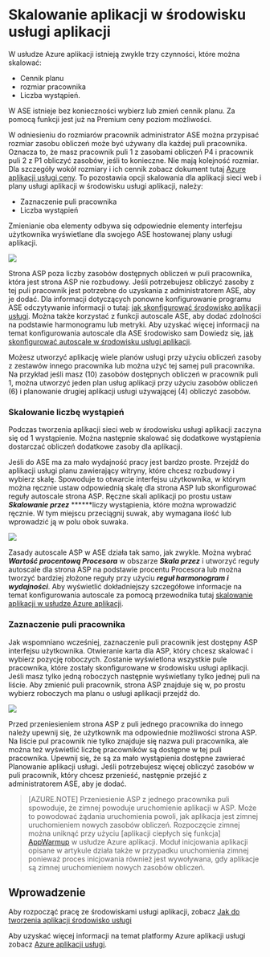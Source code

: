 <properties 
    pageTitle="Sposobu skalowania aplikacji w środowisku usługi aplikacji" 
    description="Skalowanie aplikacji w środowisku usługi aplikacji" 
    services="app-service" 
    documentationCenter="" 
    authors="ccompy" 
    manager="stefsch" 
    editor="jimbe"/>

<tags 
    ms.service="app-service" 
    ms.workload="na" 
    ms.tgt_pltfrm="na" 
    ms.devlang="na" 
    ms.topic="article" 
    ms.date="10/17/2016" 
    ms.author="ccompy"/>

# <a name="scaling-apps-in-an-app-service-environment"></a>Skalowanie aplikacji w środowisku usługi aplikacji #

W usłudze Azure aplikacji istnieją zwykle trzy czynności, które można skalować:

- Cennik planu
- rozmiar pracownika 
- Liczba wystąpień.

W ASE istnieje bez konieczności wybierz lub zmień cennik planu.  Za pomocą funkcji jest już na Premium ceny poziom możliwości.  

W odniesieniu do rozmiarów pracownik administrator ASE można przypisać rozmiar zasobu obliczeń może być używany dla każdej puli pracownika.  Oznacza to, że masz pracownik puli 1 z zasobami obliczeń P4 i pracownik puli 2 z P1 obliczyć zasobów, jeśli to konieczne.  Nie mają kolejność rozmiar.  Dla szczegóły wokół rozmiary i ich cennik zobacz dokument tutaj [Azure aplikacji usługi ceny][AppServicePricing].  To pozostawia opcji skalowania dla aplikacji sieci web i plany usługi aplikacji w środowisku usługi aplikacji, należy:

- Zaznaczenie puli pracownika
- Liczba wystąpień

Zmienianie oba elementy odbywa się odpowiednie elementy interfejsu użytkownika wyświetlane dla swojego ASE hostowanej plany usługi aplikacji.  

![][1]

Strona ASP poza liczby zasobów dostępnych obliczeń w puli pracownika, która jest strona ASP nie rozbudowy.  Jeśli potrzebujesz obliczyć zasoby z tej puli pracownik jest potrzebne do uzyskania z administratorem ASE, aby je dodać.  Dla informacji dotyczących ponowne konfigurowanie programu ASE odczytywanie informacji o tutaj: [jak skonfigurować środowisko aplikacji usługi][HowtoConfigureASE].  Można także korzystać z funkcji autoscale ASE, aby dodać zdolności na podstawie harmonogramu lub metryki.  Aby uzyskać więcej informacji na temat konfigurowania autoscale dla ASE środowisko sam Dowiedz się, [jak skonfigurować autoscale w środowisku usługi aplikacji][ASEAutoscale].

Możesz utworzyć aplikację wiele planów usługi przy użyciu obliczeń zasoby z zestawów innego pracownika lub można użyć tej samej puli pracownika.  Na przykład jeśli masz (10) zasobów dostępnych obliczeń w pracownik puli 1, można utworzyć jeden plan usług aplikacji przy użyciu zasobów obliczeń (6) i planowanie drugiej aplikacji usługi używającej (4) obliczyć zasobów.

### <a name="scaling-the-number-of-instances"></a>Skalowanie liczbę wystąpień ###

Podczas tworzenia aplikacji sieci web w środowisku usługi aplikacji zaczyna się od 1 wystąpienie.  Można następnie skalować się dodatkowe wystąpienia dostarczać obliczeń dodatkowe zasoby dla aplikacji.   

Jeśli do ASE ma za mało wydajność pracy jest bardzo proste.  Przejdź do aplikacji usługi planu zawierający witryny, które chcesz rozbudowy i wybierz skalę.  Spowoduje to otwarcie interfejsu użytkownika, w którym można ręcznie ustaw odpowiednią skalę dla strona ASP lub skonfigurować reguły autoscale strona ASP.  Ręczne skali aplikacji po prostu ustaw ***Skalowanie przez*** ******liczy wystąpienia, które można wprowadzić ręcznie.  W tym miejscu przeciągnij suwak, aby wymagana ilość lub wprowadzić ją w polu obok suwaka.  

![][2] 

Zasady autoscale ASP w ASE działa tak samo, jak zwykle.  Można wybrać ***Wartość procentową Procesora*** w obszarze ***Skala przez*** i utworzyć reguły autoscale dla strona ASP na podstawie procentu Procesora lub można tworzyć bardziej złożone reguły przy użyciu ***reguł harmonogram i wydajności***.  Aby wyświetlić dokładniejszy szczegółowe informacje na temat konfigurowania autoscale za pomocą przewodnika tutaj [skalowanie aplikacji w usłudze Azure aplikacji][AppScale]. 


### <a name="worker-pool-selection"></a>Zaznaczenie puli pracownika ###

Jak wspomniano wcześniej, zaznaczenie puli pracownik jest dostępny ASP interfejsu użytkownika.  Otwieranie karta dla ASP, który chcesz skalować i wybierz pozycję roboczych.  Zostanie wyświetlona wszystkie pule pracownika, które zostały skonfigurowane w środowisku usługi aplikacji.  Jeśli masz tylko jedną roboczych następnie wyświetlany tylko jednej puli na liście.  Aby zmienić puli pracownik, strona ASP znajduje się w, po prostu wybierz roboczych ma planu o usługi aplikacji przejdź do.  

![][3]

Przed przeniesieniem strona ASP z puli jednego pracownika do innego należy upewnij się, że użytkownik ma odpowiednie możliwości strona ASP.  Na liście pul pracownik nie tylko znajduje się nazwa puli pracownika, ale można też wyświetlić liczbę pracowników są dostępne w tej puli pracownika.  Upewnij się, że są za mało wystąpienia dostępne zawierać Planowanie aplikacji usługi.  Jeśli potrzebujesz więcej obliczyć zasobów w puli pracownik, który chcesz przenieść, następnie przejść z administratorem ASE, aby je dodać.  

> [AZURE.NOTE] Przeniesienie ASP z jednego pracownika puli spowoduje, że zimnej powoduje uruchomienie aplikacji w ASP.  Może to powodować żądania uruchomienia powoli, jak aplikacja jest zimnej uruchomieniem nowych zasobów obliczeń.  Rozpoczęcie zimnej można uniknąć przy użyciu [aplikacji ciepłych się funkcja] [ AppWarmup] w usłudze Azure aplikacji.  Moduł inicjowania aplikacji opisane w artykule działa także w przypadku uruchomienia zimnej ponieważ proces inicjowania również jest wywoływana, gdy aplikacje są zimnej uruchomieniem nowych zasobów obliczeń. 

## <a name="getting-started"></a>Wprowadzenie

Aby rozpocząć pracę ze środowiskami usługi aplikacji, zobacz [Jak do tworzenia aplikacji środowisko usługi][HowtoCreateASE]

Aby uzyskać więcej informacji na temat platformy Azure aplikacji usługi zobacz [Azure aplikacji usługi][AzureAppService].

<!--Image references-->
[1]: ./media/app-service-web-scale-a-web-app-in-an-app-service-environment/aseappscale-aspblade.png
[2]: ./media/app-service-web-scale-a-web-app-in-an-app-service-environment/aseappscale-manualscale.png
[3]: ./media/app-service-web-scale-a-web-app-in-an-app-service-environment/aseappscale-sizescale.png

<!--Links-->
[WhatisASE]: http://azure.microsoft.com/documentation/articles/app-service-app-service-environment-intro/
[ScaleWebapp]: http://azure.microsoft.com/documentation/articles/web-sites-scale/
[HowtoCreateASE]: http://azure.microsoft.com/documentation/articles/app-service-web-how-to-create-an-app-service-environment/
[HowtoConfigureASE]: http://azure.microsoft.com/documentation/articles/app-service-web-configure-an-app-service-environment/
[CreateWebappinASE]: http://azure.microsoft.com/documentation/articles/app-service-web-how-to-create-a-web-app-in-an-ase/
[Appserviceplans]: http://azure.microsoft.com/documentation/articles/azure-web-sites-web-hosting-plans-in-depth-overview/
[AppServicePricing]: http://azure.microsoft.com/pricing/details/app-service/ 
[AzureAppService]: http://azure.microsoft.com/documentation/articles/app-service-value-prop-what-is/
[ASEAutoscale]: http://azure.microsoft.com/documentation/articles/app-service-environment-auto-scale/
[AppScale]: http://azure.microsoft.com/documentation/articles/web-sites-scale/
[AppWarmup]: http://ruslany.net/2015/09/how-to-warm-up-azure-web-app-during-deployment-slots-swap/
